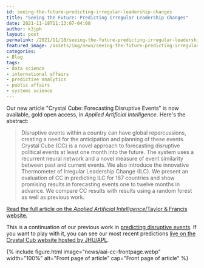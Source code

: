 ```yaml
---
id: seeing-the-future-predicting-irregular-leadership-changes
title: "Seeing the Future: Predicting Irregular Leadership Changes"
date: 2021-11-18T11:13:07-04:00
author: k3jph
layout: post
permalink: /2021/11/18/seeing-the-future-predicting-irregular-leadership-changes
featured_image: /assets/img/news/seeing-the-future-predicting-irregular-leadership-changes.webp
categories:
- Blog 
tags:
- data science
- international affairs
- predictive analytics
- public affairs
- systems science
---
```


Our new article "Crystal Cube: Forecasting Disruptive Events" is
now available, gold open access, in _Applied Artificial Intelligence_.
Here's the abstract:

> Disruptive events within a country can have global repercussions,
creating a need for the anticipation and planning of these events.
Crystal Cube (CC) is a novel approach to forecasting disruptive
political events at least one month into the future. The system
uses a recurrent neural network and a novel measure of event
similarity between past and current events. We also introduce the
innovative Thermometer of Irregular Leadership Change (ILC). We
present an evaluation of CC in predicting ILC for 167 countries and
show promising results in forecasting events one to twelve months
in advance. We compare CC results with results using a random forest
as well as previous work.

[Read the full article on the _Applied Artificial Intelligence_/Taylor
& Francis
website.](https://www.tandfonline.com/doi/full/10.1080/08839514.2021.2001179)

This is a continuation of our previous work in [predicting disruptive
events](/2018/03/07/disruptive-event-prediction/).  If you want to
play with it, you can see our most recent predictions [live on the
Crystal Cub website hosted by
JHU/APL](http://iaa-ccube-dmz.outer.jhuapl.edu/).

{% include figure.html image="news/aai-cc-frontpage.webp" width="100%"
alt="Front page of article"
cap="Front page of article" %}
